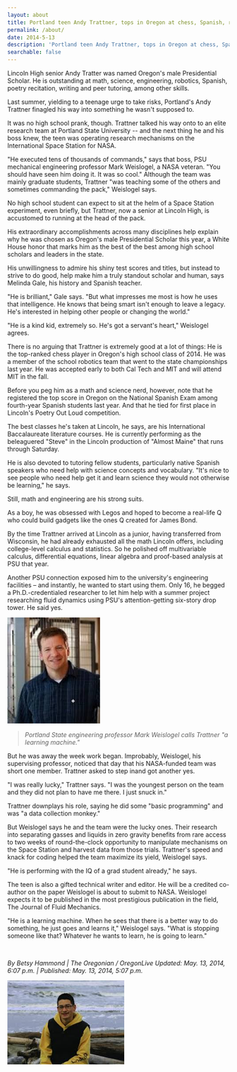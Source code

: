 ```yaml
---
layout: about
title: Portland teen Andy Trattner, tops in Oregon at chess, Spanish, robotics, lends talent to NASA
permalink: /about/
date: 2014-5-13
description: 'Portland teen Andy Trattner, tops in Oregon at chess, Spanish, robotics, lends talent to NASA - Betsy Hammond, The Oregonian / OregonLive'
searchable: false
---
```


Lincoln High senior Andy Tratter was named Oregon's male Presidential Scholar. He is outstanding at math, science, engineering, robotics, Spanish, poetry recitation, writing and peer tutoring, among other skills.

Last summer, yielding to a teenage urge to take risks, Portland's Andy Trattner finagled his way into something he wasn't supposed to.

It was no high school prank, though. Trattner talked his way onto to an elite research team at Portland State University -- and the next thing he and his boss knew, the teen was operating research mechanisms on the International Space Station for NASA.

"He executed tens of thousands of commands," says that boss, PSU mechanical engineering professor Mark Weislogel, a NASA veteran. "You should have seen him doing it. It was so cool." Although the team was mainly graduate students, Trattner "was teaching some of the others and sometimes commanding the pack," Weislogel says.

No high school student can expect to sit at the helm of a Space Station experiment, even briefly, but Trattner, now a senior at Lincoln High, is accustomed to running at the head of the pack.

His extraordinary accomplishments across many disciplines help explain why he was chosen as Oregon's male Presidential Scholar this year, a White House honor that marks him as the best of the best among high school scholars and leaders in the state.

His unwillingness to admire his shiny test scores and titles, but instead to strive to do good, help make him a truly standout scholar and human, says Melinda Gale, his history and Spanish teacher.

"He is brilliant," Gale says. "But what impresses me most is how he uses that intelligence. He knows that being smart isn't enough to leave a legacy. He's interested in helping other people or changing the world."

"He is a kind kid, extremely so. He's got a servant's heart," Weislogel agrees.

There is no arguing that Trattner is extremely good at a lot of things: He is the top-ranked chess player in Oregon's high school class of 2014. He was a member of the school robotics team that went to the state championships last year. He was accepted early to both Cal Tech and MIT and will attend MIT in the fall.

Before you peg him as a math and science nerd, however, note that he registered the top score in Oregon on the National Spanish Exam among fourth-year Spanish students last year. And that he tied for first place in Lincoln's Poetry Out Loud competition.

The best classes he's taken at Lincoln, he says, are his International Baccalaureate literature courses. He is currently performing as the beleaguered "Steve" in the Lincoln production of "Almost Maine" that runs through Saturday.

He is also devoted to tutoring fellow students, particularly native Spanish speakers who need help with science concepts and vocabulary. "It's nice to see people who need help get it and learn science they would not otherwise be learning," he says.

Still, math and engineering are his strong suits.

As a boy, he was obsessed with Legos and hoped to become a real-life Q who could build gadgets like the ones Q created for James Bond.

By the time Trattner arrived at Lincoln as a junior, having transferred from Wisconsin, he had already exhausted all the math Lincoln offers, including college-level calculus and statistics. So he polished off multivariable calculus, differential equations, linear algebra and proof-based analysis at PSU that year.

Another PSU connection exposed him to the university's engineering facilities – and instantly, he wanted to start using them. Only 16, he begged a Ph.D.-credentialed researcher to let him help with a summer project researching fluid dynamics using PSU's attention-getting six-story drop tower. He said yes.

![](/img/mark-weislogel-article.jpeg#S)

> _Portland State engineering professor Mark Weislogel calls Trattner "a learning machine."_

But he was away the week work began. Improbably, Weislogel, his supervising professor, noticed that day that his NASA-funded team was short one member. Trattner asked to step inand got another yes.

"I was really lucky," Trattner says. "I was the youngest person on the team and they did not plan to have me there. I just snuck in."

Trattner downplays his role, saying he did some "basic programming" and was "a data collection monkey."

But Weislogel says he and the team were the lucky ones. Their research into separating gasses and liquids in zero gravity benefits from rare access to two weeks of round-the-clock opportunity to manipulate mechanisms on the Space Station and harvest data from those trials. Trattner's speed and knack for coding helped the team maximize its yield, Weislogel says.

"He is performing with the IQ of a grad student already," he says.

The teen is also a gifted technical writer and editor. He will be a credited co-author on the paper Weislogel is about to submit to NASA. Weislogel expects it to be published in the most prestigious publication in the field, The Journal of Fluid Mechanics.

"He is a learning machine. When he sees that there is a better way to do something, he just goes and learns it," Weislogel says. "What is stopping someone like that? Whatever he wants to learn, he is going to learn."

<br>

_By Betsy Hammond | The Oregonian / OregonLive_
_Updated: May. 13, 2014, 6:07 p.m. | Published: May. 13, 2014, 5:07 p.m._

![](/img/high-school-article.jpeg#S)











